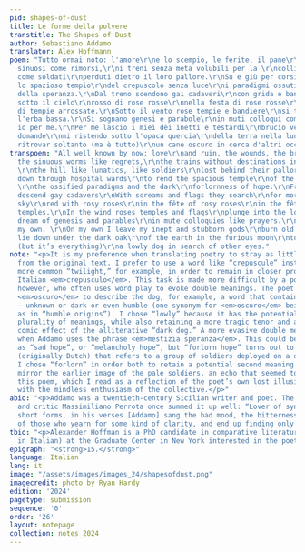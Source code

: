 ```yaml
---
pid: shapes-of-dust
title: Le forme della polvere
transtitle: The Shapes of Dust
author: Sebastiano Addamo
translator: Alex Hoffmann
poem: "Tutto ormai noto: l'amore\r\ne lo scempio, le ferite, il pane\r\ne i vermi
  sinuosi come rimorsi,\r\ni treni senza meta volubili per la \r\ncollina come lunatici,
  come soldati\r\nperduti dietro il loro pallore.\r\nSu e giù per corsie d'ospedali\r\nfendere
  lo spazioso tempio\r\ndel crepuscolo senza luce\r\ni paradigmi ossuti e l'oscura\r\nmestizia
  della speranza.\r\nDal treno scendono gai cadaveri\r\ncon grida e bandiere ne cercano\r\naltri
  sotto il cielo\r\nrosso di rose rosse\r\nnella festa di rose rosse\r\nnella festa
  di tempie arrossate.\r\nSotto il vento rose tempie e bandiere\r\nsi tuffano tra
  l'erba bassa.\r\nSi sognano genesi e parabole\r\nin muti colloqui come preghiere.\r\n\r\nE
  io per me.\r\nPer me lascio i miei dèi inetti e testardi\r\nbrucio vecchie (e nuove)
  domande\r\nmi ristendo sotto l'opaca quercia\r\ndella terra nella luna furiosa,\r\nper
  ritrovar soltanto (ma è tutto)\r\nun cane oscuro in cerca d'altri occhi."
transpoem: "All well known by now: love\r\nand ruin, the wounds, the bread\r\nand
  the sinuous worms like regrets,\r\nthe trains without destinations inconstant through
  \r\nthe hill like lunatics, like soldiers\r\nlost behind their pallor.\r\nUp and
  down through hospital wards\r\nto rend the spacious temple\r\nof the lightless crepuscule
  \r\nthe ossified paradigms and the dark\r\nforlornness of hope.\r\nFrom the train
  descend gay cadavers\r\nWith screams and flags they search\r\nfor more under the
  sky\r\nred with rosy roses\r\nin the fête of rosy roses\r\nin the fête of rosied
  temples.\r\nIn the wind roses temples and flags\r\nplunge into the low grass.\r\nThey
  dream of genesis and parables\r\nin mute colloquies like prayers.\r\n\r\nAnd I on
  my own. \r\nOn my own I leave my inept and stubborn gods\r\nburn old (and new) requests\r\nI
  lie down under the dark oak\r\nof the earth in the furious moon\r\nto refind merely
  (but it’s everything)\r\na lowly dog in search of other eyes."
note: "<p>It is my preference when translating poetry to stray as little as possible
  from the original text. I prefer to use a word like “crepuscule” instead of the
  more common “twilight,” for example, in order to remain in closer proximity to the
  Italian <em>crepusculo</em>. This task is made more difficult by a poet like Addamo,
  however, who often uses word play to evoke double meanings. The poet uses the adjective
  <em>oscuro</em> to describe the dog, for example, a word that contains many meanings
  — unknown or dark or even humble (one synonym for <em>oscuro</em> being <em>umile</em>,
  as in “humble origins”). I chose “lowly” because it has the potential to evoke a
  plurality of meanings, while also retaining a more tragic tenor and avoiding the
  comic effect of the alliterative “dark dog.” A more evasive double meaning occurs
  when Addamo uses the phrase <em>mestizia speranza</em>. This could be translated
  as “sad hope”, or “melancholy hope”, but “forlorn hope” turns out to be a phrase
  (originally Dutch) that refers to a group of soldiers deployed on a dangerous mission.
  I chose “forlorn” in order both to retain a potential second meaning and also to
  mirror the earlier image of the pale soldiers, an echo that seemed to fit well in
  this poem, which I read as a reflection of the poet’s own lost illusions in contrast
  with the mindless enthusiasm of the collective.</p>"
abio: "<p>Addamo was a twentieth-century Sicilian writer and poet. The Italian playwright
  and critic Massimiliano Perrota once summed it up well: “Lover of synthesis and
  short forms, in his verses [Addamo] sang the bad mood, the bitterness, the fury
  of those who yearn for some kind of clarity, and end up finding only negative truths…”</p>"
tbio: "<p>Alexander Hoffman is a PhD candidate in comparative literature (with a specialization
  in Italian) at the Graduate Center in New York interested in the poetics of pessimism.</p>"
epigraph: "<strong>15.</strong>"
language: Italian
lang: it
image: "/assets/images/images_24/shapesofdust.png"
imagecredit: photo by Ryan Hardy
edition: '2024'
pagetype: submission
sequence: '0'
order: '26'
layout: notepage
collection: notes_2024
---
```


